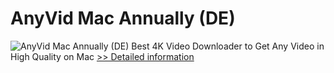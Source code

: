 # AnyVid Mac Annually (DE)
![AnyVid Mac Annually (DE)](https://mycommerce.akamaized.net/api/pimages/P300788866/BIG/300788866.PNG)
Best 4K Video Downloader to Get Any Video in High Quality on Mac
[>> Detailed information](https://secure.shareit.com/shareit/product.html?productid=300788866&affiliateid=200057808)